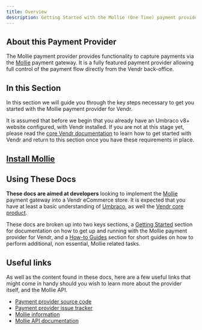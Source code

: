 ```yaml
---
title: Overview
description: Getting Started with the Mollie (One Time) payment provider for Vendr, the eCommerce solution for Umbraco v8+
---
```


## About this Payment Provider

The Mollie payment provider provides functionality to capture payments via the [Mollie](https://mollie.com) payment gateway. It is a fully featured payment provider allowing full control of the payment flow directly from the Vendr back-office.

## In this Section

In this section we will guide you through the key steps necessary to get you started with the Mollie payment provider for Vendr.

It is assumed that before we begin that you already have an Umbraco v8+ website configured, with Vendr installed. If you are not at this stage yet, please read the [core Vendr documentation](../../../../../core/) to learn how to get started with Vendr and return to this section once you have these requirements in place.

## [Install Mollie](../install-payment-providers)

## Using These Docs

**These docs are aimed at developers** looking to implement the [Mollie](https://mollie.com) payment gateway into a Vendr eCommerce store. It is expected that you have at least a basic understanding of [Umbraco](https://umbraco.com), as well the [Vendr core product](../../../../core/).

These docs are broken up into two keys sections, a [Getting Started](getting-started/) section for documentation on how to get up and running with the Mollie payment provider for Vendr, and a [How-to Guides](how-to-guides/) section for short guides on how to perform additional, non essential, Mollie related tasks.

## Useful links

As well as the content found in these docs, here are a few useful links that might come in handy should you wish to learn more about the provider itself, and the Mollie API.

* [Payment provider source code](https://github.com/vendrhub/vendr-payment-provider-mollie)
* [Payment provider issue tracker](https://github.com/vendrhub/vendr-payment-provider-mollie/issues)
* [Mollie information](https://www.mollie.com)
* [Mollie API documentation](https://docs.mollie.com/reference/v2/orders-api/create-order)